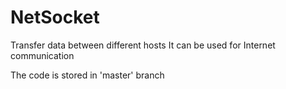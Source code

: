 # NetSocket
Transfer data between different hosts
It can be used for Internet communication

The code is stored in 'master' branch
